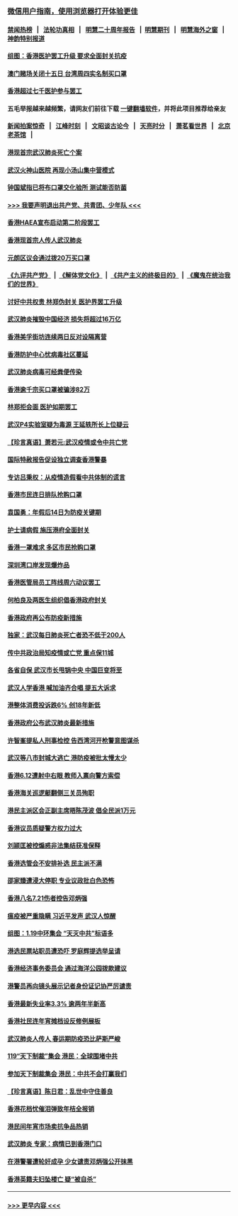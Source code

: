 ### [微信用户指南，使用浏览器打开体验更佳](https://github.com/gfw-breaker/banned-news1/blob/master/indexes/wechat-guide.md?t=0)
#### [禁闻热榜](热点新闻.md?t=0)  &nbsp;&nbsp;|&nbsp;&nbsp; [法轮功真相](https://github.com/gfw-breaker/truth/blob/master/README.md?t=0) &nbsp;&nbsp;|&nbsp;&nbsp; [明慧二十周年报告](https://github.com/gfw-breaker/mh-reports/blob/master/README.md?t=0) &nbsp;&nbsp;|&nbsp;&nbsp;[明慧期刊](https://github.com/gfw-breaker/mh-qikan) &nbsp;&nbsp;|&nbsp;&nbsp; [明慧海外之窗](https://github.com/gfw-breaker/mh-news/blob/master/README.md?t=0) &nbsp;&nbsp;|&nbsp;&nbsp; [神韵特别报道](https://github.com/gfw-breaker/mh-news/blob/master/shenyun.md?t=0)
#### [组图：香港医护罢工升级 要求全面封关抗疫](../pages/nsc415/n11844107.md?t=02051201) 
#### [澳门赌场关闭十五日 台湾周四实名制买口罩](../pages/nsc415/n11845083.md?t=02051201) 
#### [香港超过七千医护参与罢工](../pages/nsc415/n11845051.md?t=02051201) 
#### 五毛举报越来越频繁，请网友们前往下载 [一键翻墙软件](https://github.com/gfw-breaker/ssr-accounts)，并将此项目推荐给亲友
#### [新闻拍案惊奇](https://github.com/gfw-breaker/banned-news1/blob/master/pages/link4.md) &nbsp;&nbsp;|&nbsp;&nbsp; [江峰时刻](https://github.com/gfw-breaker/banned-news1/blob/master/pages/link4.md) &nbsp;&nbsp;|&nbsp;&nbsp; [文昭谈古论今](https://github.com/gfw-breaker/banned-news1/blob/master/pages/link4.md) &nbsp;&nbsp;|&nbsp;&nbsp; [天亮时分](https://github.com/gfw-breaker/banned-news1/blob/master/pages/link4.md) &nbsp;&nbsp;|&nbsp;&nbsp; [萧茗看世界](https://github.com/gfw-breaker/banned-news1/blob/master/pages/link4.md) &nbsp;&nbsp;|&nbsp;&nbsp; [北京老茶馆](https://github.com/gfw-breaker/banned-news1/blob/master/pages/link4.md) &nbsp;&nbsp;|&nbsp;&nbsp; 
#### [港现首宗武汉肺炎死亡个案](../pages/nsc415/n11844998.md?t=02051201) 
#### [武汉火神山医院 再现小汤山集中营模式](../pages/nsc415/n11844763.md?t=02051201) 
#### [钟国斌指已将布口罩交化验所 测试能否防菌](../pages/nsc415/n11842783.md?t=02051201) 
#### [>>> 我要声明退出共产党、共青团、少年队 <<<](https://github.com/begood0513/goodnews/blob/master/quit/letter.md) 
#### [香港HAEA宣布启动第二阶段罢工](../pages/nsc415/n11842723.md?t=02051201) 
#### [香港现首宗人传人武汉肺炎](../pages/nsc415/n11842766.md?t=02051201) 
#### [元朗区议会通过拨20万买口罩](../pages/nsc415/n11842754.md?t=02051201) 
#### [《九评共产党》](https://github.com/begood0513/9ping.md/blob/master/README.md) &nbsp;|&nbsp; [《解体党文化》](../../../../jtdwh.md/blob/master/README.md)  &nbsp;|&nbsp; [《共产主义的终极目的》](../../../../gczydzjmd.md/blob/master/README.md) &nbsp;|&nbsp; [《魔鬼在统治我们的世界》](../../../../mgztzwmdsj.md/blob/master/README.md) 
#### [讨好中共权贵 林郑伪封关 医护界罢工升级](../pages/nsc415/n11842359.md?t=02051201) 
#### [武汉肺炎摧毁中国经济 损失将超过16万亿](../pages/nsc415/n11839723.md?t=02051201) 
#### [香港美孚街坊连续两日反对设隔离营](../pages/nsc415/n11839962.md?t=02051201) 
#### [香港防护中心忧病毒社区蔓延](../pages/nsc415/n11839933.md?t=02051201) 
#### [武汉肺炎病毒可经粪便传染](../pages/nsc415/n11839939.md?t=02051201) 
#### [香港逾千宗买口罩被骗涉82万](../pages/nsc415/n11839914.md?t=02051201) 
#### [林郑拒会面 医护如期罢工](../pages/nsc415/n11839892.md?t=02051201) 
#### [武汉P4实验室疑为毒源 王延轶所长上位疑云](../pages/nsc415/n11835543.md?t=02051201) 
#### [【珍言真语】萧若元:武汉疫情或令中共亡党](../pages/nsc415/n11829394.md?t=02051201) 
#### [国际特赦报告促设独立调查香港警暴](../pages/nsc415/n11833845.md?t=02051201) 
#### [专访吕秉权：从疫情造假看中共体制的谎言](../pages/nsc415/n11833813.md?t=02051201) 
#### [香港市民连日排队抢购口罩](../pages/nsc415/n11833794.md?t=02051201) 
#### [袁国勇：年假后14日为防疫关键期](../pages/nsc415/n11831088.md?t=02051201) 
#### [护士请病假 施压港府全面封关](../pages/nsc415/n11831030.md?t=02051201) 
#### [香港一罩难求 多区市民抢购口罩](../pages/nsc415/n11831002.md?t=02051201) 
#### [深圳湾口岸发现爆炸品](../pages/nsc415/n11828802.md?t=02051201) 
#### [香港医管局员工阵线周六动议罢工](../pages/nsc415/n11828762.md?t=02051201) 
#### [何柏良及两医生组织倡香港政府封关](../pages/nsc415/n11828749.md?t=02051201) 
#### [香港政府再公布防疫新措施](../pages/nsc415/n11828716.md?t=02051201) 
#### [独家：武汉每日肺炎死亡者恐不低于200人](../pages/nsc415/n11828240.md?t=02051201) 
#### [传中共政治局知疫情或亡党 重点保11城](../pages/nsc415/n11828145.md?t=02051201) 
#### [各省自保 武汉市长甩锅中央 中国巨变将至](../pages/nsc415/n11828021.md?t=02051201) 
#### [武汉人学香港 喊加油齐合唱 提五大诉求](../pages/nsc415/n11827046.md?t=02051201) 
#### [港整体消费投诉跌6% 创18年新低](../pages/nsc415/n11817280.md?t=02051201) 
#### [香港政府公布武汉肺炎最新措施](../pages/nsc415/n11817152.md?t=02051201) 
#### [许智峯提私人刑事检控 告西湾河开枪警意图谋杀](../pages/nsc415/n11817132.md?t=02051201) 
#### [武汉等八市封城大逃亡 港防疫被批太慢太少](../pages/nsc415/n11817058.md?t=02051201) 
#### [香港6.12遭射中右眼 教师入禀向警方索偿](../pages/nsc415/n11814678.md?t=02051201) 
#### [香港海关巡逻艇翻侧三关员殉职](../pages/nsc415/n11814604.md?t=02051201) 
#### [港民主派区会正副主席晤陈茂波 倡全民派1万元](../pages/nsc415/n11814582.md?t=02051201) 
#### [香港议员质疑警方权力过大](../pages/nsc415/n11814560.md?t=02051201) 
#### [刘颕匡被控煽惑非法集结获准保释](../pages/nsc415/n11811727.md?t=02051201) 
#### [香港选管会不安排补选 民主派不满](../pages/nsc415/n11811691.md?t=02051201) 
#### [邵家臻遭浸大停职 专业议政批白色恐怖](../pages/nsc415/n11811670.md?t=02051201) 
#### [香港八名7.21伤者控告邓炳强](../pages/nsc415/n11811623.md?t=02051201) 
#### [瘟疫被严重隐瞒 习近平发声 武汉人惊醒](../pages/nsc415/n11811186.md?t=02051201) 
#### [组图：1.19中环集会 “天灭中共”标语多](../pages/nsc415/n11809514.md?t=02051201) 
#### [港选民票站职员遭恐吓 罗庭辉提选举呈请](../pages/nsc415/n11808914.md?t=02051201) 
#### [香港经济事务委员会 通过海洋公园拨款建议](../pages/nsc415/n11808906.md?t=02051201) 
#### [港警员再向镜头展示记者身份证记协严厉谴责](../pages/nsc415/n11808888.md?t=02051201) 
#### [香港最新失业率3.3% 逾两年半新高](../pages/nsc415/n11808887.md?t=02051201) 
#### [香港社民连年宵摊档设反修例展板](../pages/nsc415/n11808857.md?t=02051201) 
#### [武汉肺炎人传人 春运期防疫恐比萨斯严峻](../pages/nsc415/n11808739.md?t=02051201) 
#### [119“天下制裁”集会 港民：全球围堵中共](../pages/nsc415/n11806318.md?t=02051201) 
#### [参加天下制裁集会 港民：中共不会打赢我们](../pages/nsc415/n11806596.md?t=02051201) 
#### [【珍言真语】陈日君：乱世中守住善良](../pages/nsc415/n11806247.md?t=02051201) 
#### [香港花档忧催泪弹致年桔全报销](../pages/nsc415/n11806130.md?t=02051201) 
#### [港民间年宵市场卖抗争品热销](../pages/nsc415/n11806073.md?t=02051201) 
#### [武汉肺炎 专家：病情已到香港门口](../pages/nsc415/n11806020.md?t=02051201) 
#### [在港警署遭轮奸成孕 少女谴责邓炳强公开抹黑](../pages/nsc415/n11805981.md?t=02051201) 
#### [香港英籍夫妇坠楼亡 疑“被自杀”](../pages/nsc415/n11805937.md?t=02051201) 

----
#### [ >>> 更早内容 <<< ](../indexes/nsc415-earlier.md)
